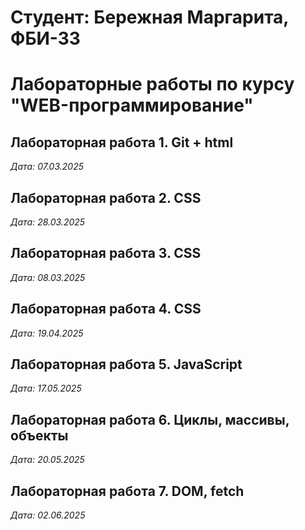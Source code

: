 # Студент: Бережная Маргарита, ФБИ-33

# Лабораторные работы по курсу "WEB-программирование"

## Лабораторная работа 1. Git + html

*Дата: 07.03.2025*

## Лабораторная работа 2. CSS

*Дата: 28.03.2025*

## Лабораторная работа 3. CSS

*Дата: 08.03.2025*

## Лабораторная работа 4. CSS

*Дата: 19.04.2025*

## Лабораторная работа 5. JavaScript

*Дата: 17.05.2025*

## Лабораторная работа 6. Циклы, массивы, объекты

*Дата: 20.05.2025*

## Лабораторная работа 7. DOM, fetch

*Дата: 02.06.2025*
